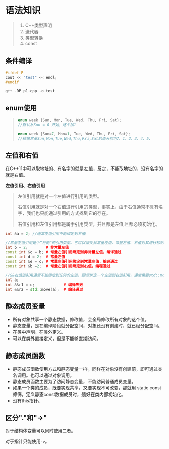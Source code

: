 语法知识
===

> 1. C++类型声明
> 2. 迭代器
> 3. 类型转换
> 4. const

## 条件编译

```cpp
#ifdef P
cout << "test" << endl;
#endif

g++ -DP p1.cpp -o test
```

## enum使用

   > ```cpp
   > enum week {Sun, Mon, Tue, Wed, Thu, Fri, Sat};
   > //默认从Sun = 0 开始，逐个加1
   > 
   > enum week {Sun=7, Mon=1, Tue, Wed, Thu, Fri, Sat};
   > //枚举常量Sun,Mon,Tue,Wed,Thu,Fri,Sat的值分别为7、1、2、3、4、5、

## 左值和右值

在C++11中可以取地址的、有名字的就是左值，反之，不能取地址的、没有名字的就是右值。

**左值引用、右值引用**

> 左值引用就是对一个左值进行引用的类型。
>
> 右值引用就是对一个右值进行引用的类型，事实上，由于右值通常不具有名字，我们也只能通过引用的方式找到它的存在。
>
> 右值引用和左值引用都是属于引用类型，并且都是左值,且都必须初始化。

```cpp
int &a = 2; //通常左值引用不能绑定到右值

//常量左值引用是个“万能”的引用类型。它可以接受非常量左值、常量左值、右值对其进行初始化。
int b = 2;        # 非常量左值
const int &c = b; # 常量左值引用绑定到非常量左值，编译通过
const int d = 2;  # 常量左值
const int &e = c; # 常量左值引用绑定到常量左值，编译通过
const int &b =2;  # 常量左值引用绑定到右值，编程通过
```

```cpp
//&&右值值引用通常不能绑定到任何的左值，要想绑定一个左值到右值引用，通常需要std::move()将左值强制转换为右值
int a;
int &&r1 = c;             # 编译失败
int &&r2 = std::move(a);  # 编译通过
```

## 静态成员变量

- 所有对象共享一个静态数据，修改值，会全局修改所有对象的这个值。
- 静态变量，是在编译阶段就分配空间，对象还没有创建时，就已经分配空间。
- 在类中声明，在类外定义。
- 可以在类外直接定义，但是不能够直接访问。

## 静态成员函数

- 静态成员函数使用方式和静态变量一样，同样在对象没有创建前，即可通过类名调用。也可以通过对象调用。
- 静态成员函数主要为了访问静态变量，不能访问普通成员变量。
- 如果一个类的成员，既要实现共享，又要实现不可改变，那就用 static const 修饰。定义静态const数据成员时，最好在类内部初始化。
- 没有this指针。

## 区分"."和"->"

对于结构体变量可以同时使用二者。

对于指针只能使用`->`。
